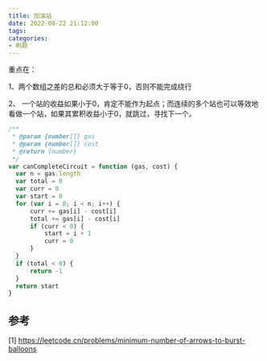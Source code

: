 ```yaml
---
title: 加油站
date: 2022-08-22 21:12:00
tags:
categories:
- 刷题
---
```


重点在：

1、两个数组之差的总和必须大于等于0，否则不能完成绕行

2、 一个站的收益如果小于0，肯定不能作为起点；而连续的多个站也可以等效地看做一个站，如果其累积收益小于0，就跳过，寻找下一个。

```javascript
/**
 * @param {number[]} gas
 * @param {number[]} cost
 * @return {number}
 */
var canCompleteCircuit = function (gas, cost) {
  var n = gas.length
  var total = 0
  var curr = 0
  var start = 0
  for (var i = 0; i < n; i++) {
      curr += gas[i] - cost[i]
      total += gas[i] - cost[i]
      if (curr < 0) {
          start = i + 1
          curr = 0
      }
  }
  if (total < 0) {
      return -1
  }
  return start
}
```

## 参考
[1] https://leetcode.cn/problems/minimum-number-of-arrows-to-burst-balloons